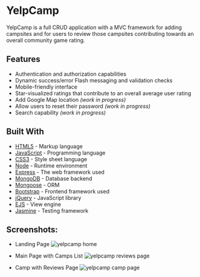 # YelpCamp
YelpCamp is a full CRUD application with a MVC framework for adding campsites and for users to review those campsites contributing towards an overall community game rating. 


## Features

* Authentication and authorization capabilities
* Dynamic success/error Flash messaging and validation checks
* Mobile-friendly interface
* Star-visualized ratings that contribute to an overall average user rating
* Add Google Map location *(work in progress)*
* Allow users to reset their password *(work in progress)*
* Search capability *(work in progress)*


## Built With

* [HTML5](https://www.w3.org/TR/html5/) - Markup language
* [JavaScript](https://www.javascript.com/) - Programming language
* [CSS3](https://www.w3.org/TR/css-2018/) - Style sheet language
* [Node](https://nodejs.org/en/) - Runtime environment
* [Express](https://expressjs.com/) - The web framework used
* [MongoDB](https://www.mongodb.com/) - Database backend
* [Mongoose](https://mongoosejs.com/) - ORM 
* [Bootstrap](https://getbootstrap.com/) - Frontend framework used 
* [jQuery](https://jquery.com/) - JavaScript library
* [EJS](https://ejs.co/) - View engine
* [Jasmine](https://jasmine.github.io/) - Testing framework


## Screenshots:
* Landing Page
![yelpcamp home](https://user-images.githubusercontent.com/40550878/49189218-511b9580-f322-11e8-8a77-38e8df55363e.PNG)

* Main Page with Camps List
![yelpcamp reviews page](https://user-images.githubusercontent.com/40550878/49189220-52e55900-f322-11e8-99c4-ad7129109fee.PNG)

* Camp with Reviews Page
![yelpcamp camp page](https://user-images.githubusercontent.com/40550878/49189222-54168600-f322-11e8-9775-d155d03640be.PNG)


